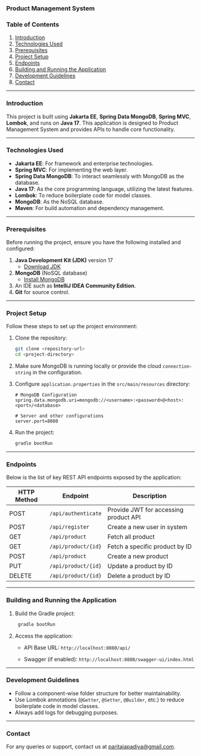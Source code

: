 ### Product Management System

### Table of Contents
1. [Introduction](#introduction)
2. [Technologies Used](#technologies-used)
3. [Prerequisites](#prerequisites)
4. [Project Setup](#project-setup)
5. [Endpoints](#endpoints)
6. [Building and Running the Application](#building-and-running-the-application)
7. [Development Guidelines](#development-guidelines)
8. [Contact](#contact)

---

### Introduction

This project is built using **Jakarta EE**, **Spring Data MongoDB**, **Spring MVC**, **Lombok**, and runs on **Java 17**. This application is designed to Product Management System and provides APIs to handle core functionality.

---

### Technologies Used

- **Jakarta EE**: For framework and enterprise technologies.
- **Spring MVC**: For implementing the web layer.
- **Spring Data MongoDB**: To interact seamlessly with MongoDB as the database.
- **Java 17**: As the core programming language, utilizing the latest features.
- **Lombok**: To reduce boilerplate code for model classes.
- **MongoDB**: As the NoSQL database.
- **Maven**: For build automation and dependency management.

---

### Prerequisites

Before running the project, ensure you have the following installed and configured:

1. **Java Development Kit (JDK)** version 17
   - [Download JDK](https://www.oracle.com/java/technologies/javase-jdk17-downloads.html)
2. **MongoDB** (NoSQL database)
   - [Install MongoDB](https://www.mongodb.com/try/download/community)
3. An IDE such as **IntelliJ IDEA Community Edition**.
4. **Git** for source control.

---

### Project Setup

Follow these steps to set up the project environment:

1. Clone the repository:
   ```bash
   git clone <repository-url>
   cd <project-directory>
   ```

2. Make sure MongoDB is running locally or provide the cloud `connection-string` in the configuration.

3. Configure `application.properties` in the `src/main/resources` directory:
   ```properties
   # MongoDB Configuration
   spring.data.mongodb.uri=mongodb://<username>:<password>@<host>:<port>/<database>

   # Server and other configurations
   server.port=8080
   ```
   
4. Run the project:
   ```bash
   gradle bootRun
   ```

---

### Endpoints

Below is the list of key REST API endpoints exposed by the application:

| HTTP Method | Endpoint            | Description                           |
|-------------|---------------------|---------------------------------------|
| POST        | `/api/authenticate` | Provide JWT for accessing product API |
| POST        | `/api/register`     | Create a new user in system           |
| GET         | `/api/product`      | Fetch all product                     |
| GET         | `/api/product/{id}` | Fetch a specific product by ID        |
| POST        | `/api/product`      | Create a new product                  |
| PUT         | `/api/product/{id}` | Update a product by ID                |
| DELETE      | `/api/product/{id}` | Delete a product by ID                |

---

### Building and Running the Application

1. Build the Gradle project:
   ```bash
    gradle bootRun
   ```
   
2. Access the application:
   - API Base URL: `http://localhost:8080/api/`

   - Swagger (if enabled): `http://localhost:8080/swagger-ui/index.html`

---

### Development Guidelines

- Follow a component-wise folder structure for better maintainability.
- Use Lombok annotations (`@Getter`, `@Setter`, `@Builder`, etc.) to reduce boilerplate code in model classes.
- Always add logs for debugging purposes.

---

### Contact

For any queries or support, contact us at paritajapadiya@gmail.com.